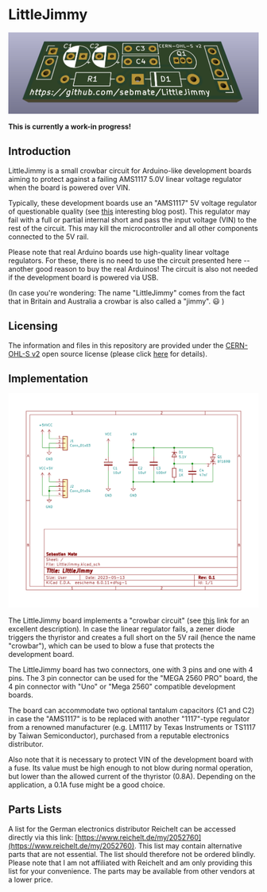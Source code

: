 # LittleJimmy

![LittleJimmy Rendering](images/LittleJimmy.png)

**This is currently a work-in progress!**

## Introduction

LittleJimmy is a small crowbar circuit for Arduino-like development boards aiming to protect against a failing AMS1117 5.0V linear voltage regulator when the board is powered over VIN. 

Typically, these development boards use an "AMS1117" 5V voltage regulator of questionable quality (see [this](https://goughlui.com/2021/03/27/note-linear-regulator-woes-when-is-an-ams1117-not-an-ams1117) interesting blog post). This regulator may fail with a full or partial internal short and pass the input voltage (VIN) to the rest of the circuit. This may kill the microcontroller and all other components connected to the 5V rail.

Please note that real Arduino boards use high-quality linear voltage regulators. For these, there is no need to use the circuit presented here -- another good reason to buy the real Arduinos! The circuit is also not needed if the development board is powered via USB.

(In case you're wondering: The name "LittleJimmy" comes from the fact that in Britain and Australia a crowbar is also called a "jimmy". :smiley: )

## Licensing

The information and files in this repository are provided under the [CERN-OHL-S v2](cern_ohl_s_v2.txt) open source license (please click [here](https://ohwr.org/project/cernohl/wikis/Documents/CERN-OHL-version-2) for details).

## Implementation

![Schematic](images/Schematic.png)

The LittleJimmy board implements a "crowbar circuit" (see [this](https://circuitdigest.com/electronic-circuits/crowbar-circuit-diagram) link for an excellent description). In case the linear regulator fails, a zener diode triggers the thyristor and creates a full short on the 5V rail (hence the name "crowbar"), which can be used to blow a fuse that protects the development board.

The LittleJimmy board has two connectors, one with 3 pins and one with 4 pins. The 3 pin connector can be used for the "MEGA 2560 PRO" board, the 4 pin connector with "Uno" or "Mega 2560" compatible development boards.

The board can accommodate two optional tantalum capacitors (C1 and C2) in case the "AMS1117" is to be replaced with another "1117"-type regulator from a renowned manufacturer (e.g. LM1117 by Texas Instruments or TS1117 by Taiwan Semiconductor), purchased from a reputable electronics distributor.

Also note that it is necessary to protect VIN of the development board with a fuse. Its value must be high enough to not blow during normal operation, but lower than the allowed current of the thyristor (0.8A). Depending on the application, a 0.1A fuse might be a good choice.

## Parts Lists

A list for the German electronics distributor Reichelt can be accessed directly via this link: [https://www.reichelt.de/my/2052760](https://www.reichelt.de/my/2052760). This list may contain alternative parts that are not essential. The list should therefore not be ordered blindly. Please note that I am not affiliated with Reichelt and am only providing this list for your convenience. The parts may be available from other vendors at a lower price.

